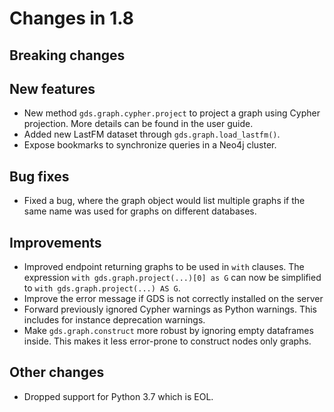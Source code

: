 # Changes in 1.8


## Breaking changes


## New features

* New method `gds.graph.cypher.project` to project a graph using Cypher projection.
  More details can be found in the user guide.
* Added new LastFM dataset through `gds.graph.load_lastfm()`.
* Expose bookmarks to synchronize queries in a Neo4j cluster.


## Bug fixes

* Fixed a bug, where the graph object would list multiple graphs if the same name was used for graphs on different databases.


## Improvements

* Improved endpoint returning graphs to be used in `with` clauses. The expression `with gds.graph.project(...)[0] as G` can now be simplified to `with gds.graph.project(...) AS G`.
* Improve the error message if GDS is not correctly installed on the server
* Forward previously ignored Cypher warnings as Python warnings. This includes for instance deprecation warnings.
* Make `gds.graph.construct` more robust by ignoring empty dataframes inside. This makes it less error-prone to construct nodes only graphs.



## Other changes

* Dropped support for Python 3.7 which is EOL.


